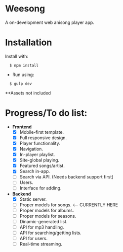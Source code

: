 # Weesong
A on-development web anisong player app.

# Installation
Install with:
```
  $ npm install
```
* Run using:
```
  $ gulp dev
```
**Assets not included

# Progress/To do list:
* **Frontend**
  * [x] Mobile-first template.
  * [x] Full responsive design.
  * [x] Player functionality.
  * [x] Navigation.
  * [x] In-player playlist.
  * [x] Site-global playing.
  * [X] Featured songs/artist. 
  * [X] Search in-app.
  * [ ] Search via API. (Needs backend support first)
  * [ ] Users.
  * [ ] Interface for adding. 
  
* **Backend**
  * [X] Static server.
  * [ ] Proper models for songs. <-- CURRENTLY HERE
  * [ ] Proper models for albums.
  * [ ] Proper models for seasons.
  * [ ] Dinamic-generated list.
  * [ ] API for mp3 handling.
  * [ ] API for searching/getting lists.
  * [ ] API for users.
  * [ ] Real-time streaming.
